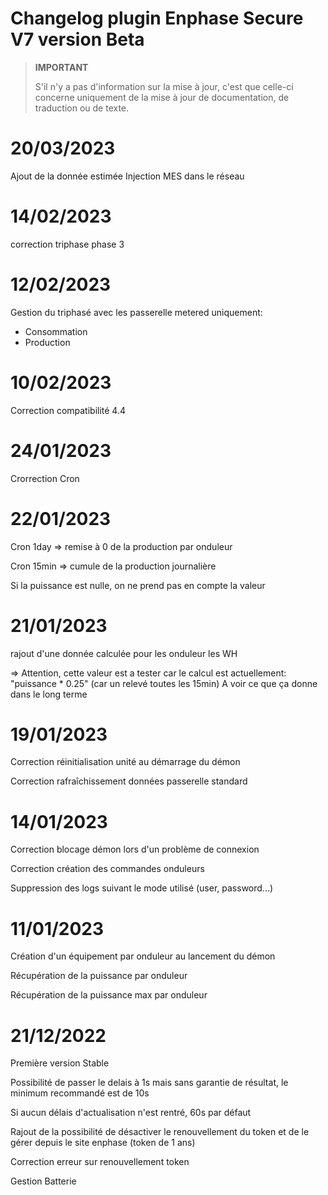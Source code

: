 # Changelog plugin Enphase Secure V7 version Beta

>**IMPORTANT**
>
>S'il n'y a pas d'information sur la mise à jour, c'est que celle-ci concerne uniquement de la mise à jour de documentation, de traduction ou de texte.

# 20/03/2023

Ajout de la donnée estimée Injection MES dans le réseau

# 14/02/2023

correction triphase phase 3


# 12/02/2023
Gestion du triphasé avec les passerelle metered uniquement:
- Consommation
- Production

# 10/02/2023
Correction compatibilité 4.4

# 24/01/2023
Crorrection Cron

# 22/01/2023
Cron 1day => remise à 0 de la production par onduleur

Cron 15min => cumule de la production journalière

Si la puissance est nulle, on ne prend pas en compte la valeur

# 21/01/2023
rajout d'une donnée calculée pour les onduleur les WH

=> Attention, cette valeur est a tester car le calcul est actuellement: "puissance * 0.25" (car un relevé toutes les 15min)
A voir ce que ça donne dans le long terme

# 19/01/2023
Correction réinitialisation unité au démarrage du démon

Correction rafraîchissement données passerelle standard

# 14/01/2023
Correction blocage démon lors d'un problème de connexion

Correction création des commandes onduleurs

Suppression des logs suivant le mode utilisé (user, password...)

# 11/01/2023
Création d'un équipement par onduleur au lancement du démon

Récupération de la puissance par onduleur

Récupération de la puissance max par onduleur


# 21/12/2022
Première version Stable 

Possibilité de passer le delais à 1s mais sans garantie de résultat, le minimum recommandé est de 10s

Si aucun délais d'actualisation n'est rentré, 60s par défaut

Rajout de la possibilité de désactiver le renouvellement du token et de le gérer depuis le site enphase (token de 1 ans)

Correction erreur sur renouvellement token

Gestion Batterie
